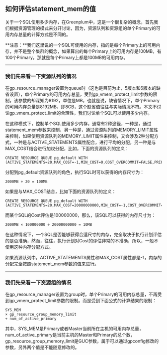 ## 如何评估statement_mem的值

关于一个SQL使用多少内存，在Greenplum中，这是一个很复杂的概念，首先我们根据资源管理的模式来分开讨论，因为，资源队列和资源组的单个Primary的可用内存总量的计算方式是不同的。

**注意：**我们这里说的一个SQL可使用的内存，指的是每个Primary上的可用内存，并不是整个集群的概念，如果算出的每个Primary上的可用内存是100MB，有100个Primary，那就是每个Primary上都是100MB的可用内存。

****

### 我们先来看一下资源队列的情况

在gp_resource_manager设置为queue时（这也是目前为止，5版本和6版本的缺省设置），单个Primary的可用内存总量，受到gp_vmem_protect_limit参数的限制，该参数的却深知为8192，单位是MB，也就是说，缺省情况下，单个Primary的可用内存总量是8192MB，即8GB，这个缺省值往往与实际情况不符。本文不讨论gp_vmem_protect_limit的合理性，我们讨论单个SQL可以使用多少内存。

在这种模式下，控制单个SQL使用多少内存，通常有2种途径，一种是，通过statement_mem参数来控制，另一种是，通过资源队列的MEMORY_LIMIT属性来控制，如果使用资源队列的MEMORY_LIMIT属性来控制，又会涉及2种分配方式，一种是与ACTIVE_STATEMENTS属性配合，进行平均的分配，另一种是与MAX_COST结合进行加权分配，比如，下面的资源队列的定义：
```
CREATE RESOURCE QUEUE pg_default WITH (ACTIVE_STATEMENTS=20,MAX_COST=-1,MIN_COST=0,COST_OVERCOMMIT=FALSE,PRIORITY=MEDIUM,MEMORY_LIMIT='2000MB');
```
分配到pg_default资源队列的角色，执行SQL时可以获得的内存尺寸为：
```
2000MB ÷ 20 = 100MB
```
如果是与MAX_COST结合，比如下面的资源队列的定义：
```
CREATE RESOURCE QUEUE pg_default WITH (ACTIVE_STATEMENTS=20,MAX_COST=20000000000,MIN_COST=-1,COST_OVERCOMMIT=FALSE,PRIORITY=MEDIUM,MEMORY_LIMIT='-1');
```
而某个SQL的Cost评估是100000000，那么，该SQL可以获得的内存尺寸为：
```
2000MB × 100000000 ÷ 20000000000 = 10MB
```
在这种情况下，一个SQL是否能够获得合适尺寸的内存，完全取决于执行计划评估的是否准确，然而，往往，执行计划对Cost的评估非常的不准确，所以，一般不使用这种内存分配方式。

如果资源队列中，ACTIVE_STATEMENTS属性和MAX_COST属性都是-1，内存的分配完全按照statement_mem参数的值来进行。

****

### 我们先来看一下资源组的情况

在gp_resource_manager设置为group时，单个Primary的可用内存总量，不再受到gp_vmem_protect_limit参数的限制。而是受到下面公式的计算结果的限制：
```
SYS_MEM
× gp_resource_group_memory_limit
÷ num_of_active_primary
```
其中，SYS_MEM是Primary或者Master当前所在主机的可用内存总量，num_of_active_primary是当前主机的Master和Primary的总个数，gp_resource_group_memory_limit是GUC参数，属于可以通过gpconfig修改的参数，另外两个值是不能随意修改的。



